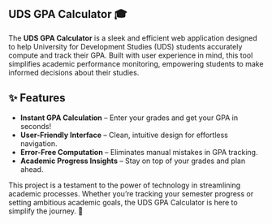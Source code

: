 ## UDS GPA Calculator 🎓  

The **UDS GPA Calculator**
is a sleek and efficient web application designed to help University for Development Studies (UDS) students accurately compute and track their GPA. Built with user experience in mind, this tool simplifies academic performance monitoring, empowering students to make informed decisions about their studies.

## ✨ Features  
- **Instant GPA Calculation** – Enter your grades and get your GPA in seconds!  
- **User-Friendly Interface** – Clean, intuitive design for effortless navigation.  
- **Error-Free Computation** – Eliminates manual mistakes in GPA tracking.  
- **Academic Progress Insights** – Stay on top of your grades and plan ahead.  

This project is a testament to the power of technology in streamlining academic processes. Whether you’re tracking your semester progress or setting ambitious academic goals, the UDS GPA Calculator is here to simplify the journey. 🚀  

